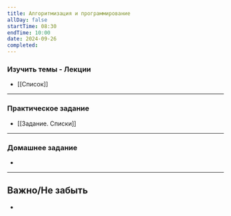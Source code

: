 ```yaml
---
title: Алгоритмизация и программирование
allDay: false
startTime: 08:30
endTime: 10:00
date: 2024-09-26
completed:
---
```

### Изучить темы - Лекции

- [[Список]]

---
### Практическое задание

- [[Задание. Списки]]

---
### Домашнее задание

- 

---
## Важно/Не забыть

- 